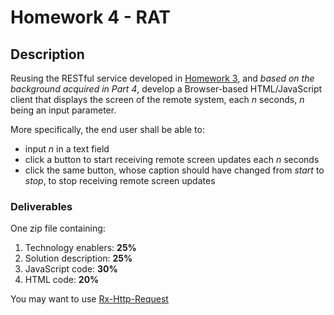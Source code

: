 # Homework 4 - RAT
## Description
Reusing the RESTful service developed in [Homework 3](../P3-Performance/homework.md), and *based on the background acquired in Part 4*, develop a Browser-based HTML/JavaScript client that displays the screen of the remote system, each *n* seconds, *n* being an input parameter.

More specifically, the end user shall be able to:
- input *n* in a text field
- click a button to start receiving remote screen updates each *n* seconds
- click the same button, whose caption should have changed from *start* to *stop*, to stop receiving remote screen updates

### Deliverables
One zip file containing:
1. Technology enablers: **25%**
2. Solution description: **25%**
3. JavaScript code: **30%**
4. HTML code: **20%**

You may want to use [Rx-Http-Request](https://www.npmjs.com/package/@akanass/rx-http-request)
